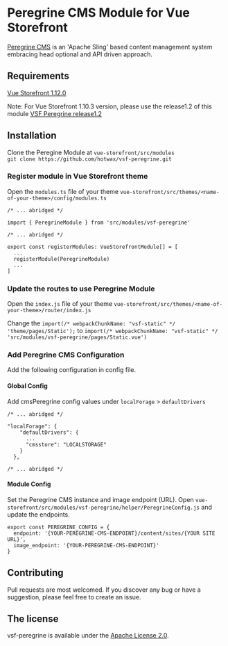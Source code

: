 # Peregrine CMS Module for Vue Storefront

[Peregrine CMS](https://www.peregrine-cms.com/content/sites/peregrine.html) is an 'Apache Sling' based content management system embracing head optional and API driven approach.

## Requirements

[Vue Storefront 1.12.0](https://github.com/DivanteLtd/vue-storefront/releases/tag/v1.12.0)

Note: For Vue Storefront 1.10.3 version, please use the release1.2 of this module 
[VSF Peregrine release1.2](https://github.com/hotwax/vsf-peregrine/tree/release1.2)


## Installation

Clone the Peregine Module at `vue-storefront/src/modules`  
`git clone https://github.com/hotwax/vsf-peregrine.git`


### Register module in Vue Storefront theme

Open the `modules.ts` file of your theme `vue-storefront/src/themes/<name-of-your-theme>/config/modules.ts`


```
/* ... abridged */

import { PeregrineModule } from 'src/modules/vsf-peregrine'

/* ... abridged */

export const registerModules: VueStorefrontModule[] = [
  ...
  registerModule(PeregrineModule)
  ...
]
```

### Update the routes to use Peregrine Module

Open the `index.js` file of your theme `vue-storefront/src/themes/<name-of-your-theme>/router/index.js`

Change the `import(/* webpackChunkName: "vsf-static" */ 'theme/pages/Static');`
to
`import(/* webpackChunkName: "vsf-static" */ 'src/modules/vsf-peregrine/pages/Static.vue')`


### Add Peregrine CMS Configuration

Add the following configuration in config file.

#### Global Config
Add cmsPeregrine config values under ```localForage``` > ```defaultDrivers```

```
/* ... abridged */

"localForage": {
    "defaultDrivers": {
      ...
      "cmsstore": "LOCALSTORAGE"
    }
  },

/* ... abridged */
```

#### Module Config
Set the Peregrine CMS instance and image endpoint (URL).
Open `vue-storefront/src/modules/vsf-peregrine/helper/PeregrineConfig.js`
and update the endpoints.

```
export const PEREGRINE_CONFIG = {
  endpoint: '{YOUR-PEREGRINE-CMS-ENDPOINT}/content/sites/{YOUR SITE URL}',
  image_endpoint: '{YOUR-PEREGRINE-CMS-ENDPOINT}'
}
```

## Contributing
Pull requests are most welcomed.
If you discover any bug or have a suggestion, please feel free to create an issue.

## The license

vsf-peregrine is available under the [Apache License 2.0](https://github.com/hotwax/vsf-peregrine/blob/master/LICENSE).
